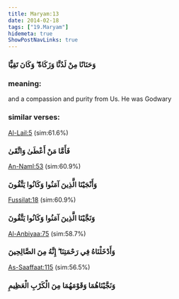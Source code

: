 ```yaml
---
title: Maryam:13
date: 2014-02-18
tags: ["19.Maryam"]
hidemeta: true 
ShowPostNavLinks: true 
---
```

### وَحَنَانًا مِنْ لَدُنَّا وَزَكَاةً ۖ وَكَانَ تَقِيًّا
### meaning: 
and a compassion and purity from Us. He was Godwary
### similar verses: 

[Al-Lail:5](/92/5) (sim:61.6%)

### فَأَمَّا مَنْ أَعْطَىٰ وَاتَّقَىٰ

[An-Naml:53](/27/53) (sim:60.9%)

### وَأَنْجَيْنَا الَّذِينَ آمَنُوا وَكَانُوا يَتَّقُونَ

[Fussilat:18](/41/18) (sim:60.9%)

### وَنَجَّيْنَا الَّذِينَ آمَنُوا وَكَانُوا يَتَّقُونَ

[Al-Anbiyaa:75](/21/75) (sim:58.7%)

### وَأَدْخَلْنَاهُ فِي رَحْمَتِنَا ۖ إِنَّهُ مِنَ الصَّالِحِينَ

[As-Saaffaat:115](/37/115) (sim:56.5%)

### وَنَجَّيْنَاهُمَا وَقَوْمَهُمَا مِنَ الْكَرْبِ الْعَظِيمِ
